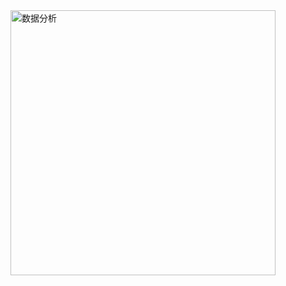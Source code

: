 
<img width="424" alt="数据分析" src="https://github.com/Flanderd/blog/assets/112143058/7fd1561f-937b-4e2a-99c7-ec9d1b5352ff">
